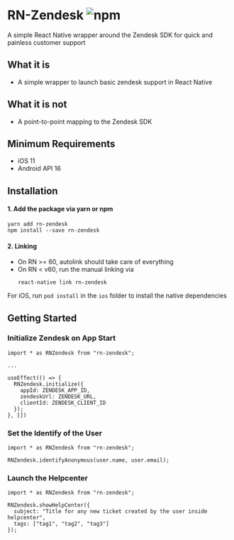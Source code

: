 # RN-Zendesk ![npm](https://img.shields.io/npm/dt/rn-zendesk)

A simple React Native wrapper around the Zendesk SDK for quick and painless customer support

## What it is

- A simple wrapper to launch basic zendesk support in React Native

## What it is not

- A point-to-point mapping to the Zendesk SDK

## Minimum Requirements

- iOS 11
- Android API 16

## Installation

#### 1. Add the package via yarn or npm
```
yarn add rn-zendesk
npm install --save rn-zendesk
```
#### 2. Linking
- On RN >= 60, autolink should take care of everything
- On RN < v60, run the manual linking via
  ```
  react-native link rn-zendesk
  ```

For iOS, run `pod install` in the `ios` folder to install the native dependencies

## Getting Started

### Initialize Zendesk on App Start

```
import * as RNZendesk from "rn-zendesk";

...

useEffect(() => {
  RNZendesk.initialize({
    appId: ZENDESK_APP_ID,
    zendeskUrl: ZENDESK_URL,
    clientId: ZENDESK_CLIENT_ID
  });
}, [])
```

### Set the Identify of the User

```
import * as RNZendesk from "rn-zendesk";

RNZendesk.identifyAnonymous(user.name, user.email);
```

### Launch the Helpcenter

```
import * as RNZendesk from "rn-zendesk";

RNZendesk.showHelpCenter({
  subject: "Title for any new ticket created by the user inside helpcenter",
  tags: ["tag1", "tag2", "tag3"]
});
```
